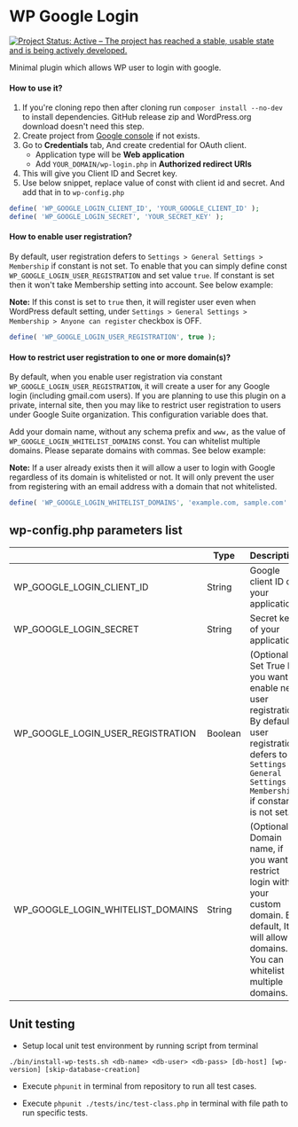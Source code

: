 # WP Google Login
[![Project Status: Active – The project has reached a stable, usable state and is being actively developed.](https://www.repostatus.org/badges/latest/active.svg)](https://www.repostatus.org/#active)

Minimal plugin which allows WP user to login with google.

#### How to use it?

1. If you're cloning repo then after cloning run `composer install --no-dev` to install dependencies. GitHub release zip and WordPress.org download doesn't need this step.
1. Create project from [Google console](https://console.developers.google.com/apis/dashboard) if not exists.
1. Go to **Credentials** tab, And create credential for OAuth client.
    * Application type will be **Web application**
    * Add `YOUR_DOMAIN/wp-login.php` in **Authorized redirect URIs**
1. This will give you Client ID and Secret key.
1. Use below snippet, replace value of const with client id and secret. And add that in to `wp-config.php` 

```php
define( 'WP_GOOGLE_LOGIN_CLIENT_ID', 'YOUR_GOOGLE_CLIENT_ID' );
define( 'WP_GOOGLE_LOGIN_SECRET', 'YOUR_SECRET_KEY' );
```

#### How to enable user registration?
By default, user registration defers to `Settings > General Settings > Membership` if constant is not set. To enable that you can simply define const `WP_GOOGLE_LOGIN_USER_REGISTRATION` and set value `true`. If constant is set then it won't take Membership setting into account. See below example:

**Note:** If this const is set to `true` then, it will register user even when WordPress default setting, under `Settings > General Settings > Membership > Anyone can register` checkbox is OFF.

```php
define( 'WP_GOOGLE_LOGIN_USER_REGISTRATION', true );
```

#### How to restrict user registration to one or more domain(s)?

By default, when you enable user registration via constant `WP_GOOGLE_LOGIN_USER_REGISTRATION`, it will create a user for any Google login (including gmail.com users). If you are planning to use this plugin on a private, internal site, then you may like to restrict user registration to users under Google Suite organization. This configuration variable does that.

Add your domain name, without any schema prefix and `www,` as the value of `WP_GOOGLE_LOGIN_WHITELIST_DOMAINS` const. You can whitelist multiple domains. Please separate domains with commas. See below example:

**Note:** If a user already exists then it will allow a user to login with Google regardless of its domain is whitelisted or not. It will only prevent the user from registering with an email address with a domain that not whitelisted.
 
```php
define( 'WP_GOOGLE_LOGIN_WHITELIST_DOMAINS', 'example.com, sample.com' );
```

## wp-config.php parameters list

|                                   | Type    | Description                                                                                                                                                                 |
|-----------------------------------|---------|-----------------------------------------------------------------------------------------------------------------------------------------------------------------------------|
| WP_GOOGLE_LOGIN_CLIENT_ID         | String  | Google client ID of your application.                                                                                                                                       |
| WP_GOOGLE_LOGIN_SECRET            | String  | Secret key of your application                                                                                                                                              |
| WP_GOOGLE_LOGIN_USER_REGISTRATION | Boolean | (Optional) Set True If you want to enable new user registration. By default, user registration defers to `Settings > General Settings > Membership` if constant is not set. |
| WP_GOOGLE_LOGIN_WHITELIST_DOMAINS | String  | (Optional) Domain name, if you want to restrict login with your custom domain. By default, It will allow all domains. You can whitelist multiple domains.                   |

## Unit testing

- Setup local unit test environment by running script from terminal

```./bin/install-wp-tests.sh <db-name> <db-user> <db-pass> [db-host] [wp-version] [skip-database-creation]```

- Execute `phpunit` in terminal from repository to run all test cases.

- Execute `phpunit ./tests/inc/test-class.php` in terminal with file path to run specific tests.
